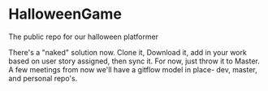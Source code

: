 # HalloweenGame
The public repo for our halloween platformer

There's a "naked" solution now. Clone it, Download it, add in your work based on user story assigned, then sync it. For now, just throw it to Master. A few meetings from now we'll have a gitflow model in place- dev, master, and personal repo's. 
